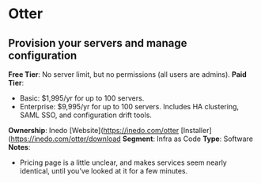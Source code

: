 # Otter

## Provision your servers and manage configuration

**Free Tier**: No server limit, but no permissions (all users are admins).
**Paid Tier**:

- Basic: $1,995/yr for up to 100 servers.
- Enterprise: $9,995/yr for up to 100 servers. Includes HA clustering, SAML SSO, and configuration drift tools.

**Ownership**: Inedo
[Website](https://inedo.com/otter
[Installer](https://inedo.com/otter/download
**Segment**: Infra as Code
**Type**: Software
**Notes**:

- Pricing page is a little unclear, and makes services seem nearly identical, until you've looked at it for a few minutes.
